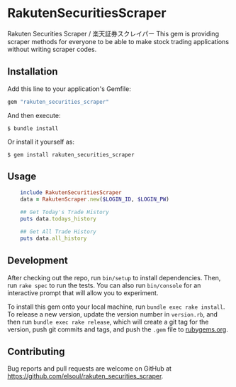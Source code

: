 # RakutenSecuritiesScraper

Rakuten Securities Scraper / 楽天証券スクレイパー
This gem is providing scraper methods for everyone to be able to make stock trading applications without writing scraper codes.

## Installation

Add this line to your application's Gemfile:

```ruby
gem "rakuten_securities_scraper"
```

And then execute:

    $ bundle install

Or install it yourself as:

    $ gem install rakuten_securities_scraper

## Usage

```ruby
    include RakutenSecuritiesScraper
    data = RakutenScraper.new($LOGIN_ID, $LOGIN_PW)

    ## Get Today's Trade History
    puts data.todays_history

    ## Get All Trade History
    puts data.all_history

```

## Development

After checking out the repo, run `bin/setup` to install dependencies. Then, run `rake spec` to run the tests. You can also run `bin/console` for an interactive prompt that will allow you to experiment.

To install this gem onto your local machine, run `bundle exec rake install`. To release a new version, update the version number in `version.rb`, and then run `bundle exec rake release`, which will create a git tag for the version, push git commits and tags, and push the `.gem` file to [rubygems.org](https://rubygems.org).

## Contributing

Bug reports and pull requests are welcome on GitHub at https://github.com/elsoul/rakuten_securities_scraper.

